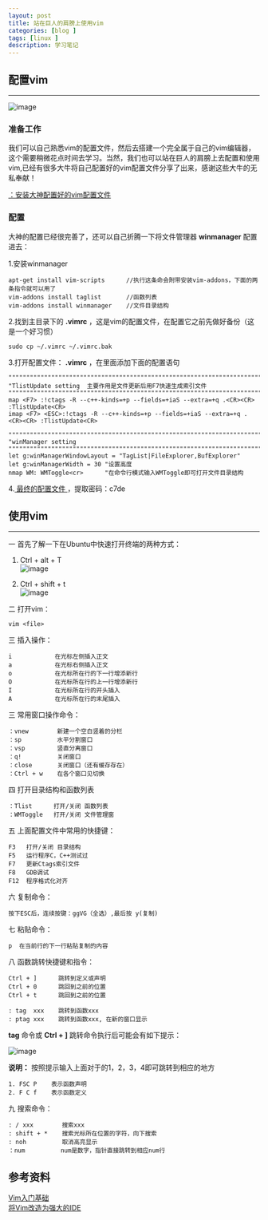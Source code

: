 ```yaml
---
layout: post
title: 站在巨人的肩膀上使用vim
categories: [blog ]
tags: [linux ]
description: 学习笔记
---
```


## 配置vim
---

![image](https://cnlg.github.io/images/vim/vim.png)


### 准备工作
我们可以自己熟悉vim的配置文件，然后去搭建一个完全属于自己的vim编辑器，这个需要稍微花点时间去学习。当然，我们也可以站在巨人的肩膀上去配置和使用vim,已经有很多大牛将自己配置好的vim配置文件分享了出来，感谢这些大牛的无私奉献！
  
[：安装大神配置好的vim配置文件](https://github.com/ma6174/vim)

### 配置

大神的配置已经很完善了，还可以自己折腾一下将文件管理器 **winmanager** 配置进去：  

1.安装winmanager

```
apt-get install vim-scripts      //执行这条命会附带安装vim-addons，下面的两条指令就可以用了
vim-addons install taglist       //函数列表
vim-addons install winmanager    //文件目录结构
```

2.找到主目录下的 **.vimrc** ，这是vim的配置文件，在配置它之前先做好备份（这是一个好习惯）

```
sudo cp ~/.vimrc ~/.vimrc.bak
```

3.打开配置文件： **.vimrc** ，在里面添加下面的配置语句

```
""""""""""""""""""""""""""""""""""""""""""""""""""""""""""""""""""""""""""""""""""""""""""""""""
"TlistUpdate setting  主要作用是文件更新后用F7快速生成索引文件
"""""""""""""""""""""""""""""""""""""""""""""""""""""""""""""""""""""""""""""""""""""""""""""''''''""
map <F7> :!ctags -R --c++-kinds=+p --fields=+iaS --extra=+q .<CR><CR> :TlistUpdate<CR>
imap <F7> <ESC>:!ctags -R --c++-kinds=+p --fields=+iaS --extra=+q .<CR><CR> :TlistUpdate<CR>

""""""""""""""""""""""""""""""""""""""""""""""""""""""""""""""""""""""""""""""""""""""""""""""""
"winManager setting
"""""""""""""""""""""""""""""""""""""""""""""""""""""""""""""""""""""""""""""""""""""""""""""''''''""
let g:winManagerWindowLayout = "TagList|FileExplorer,BufExplorer"
let g:winManagerWidth = 30 "设置高度
nmap WM: WMToggle<cr>      "在命令行模式输入WMToggle即可打开文件目录结构
```

4.[ 最终的配置文件 ](https://yunpan.cn/ckYHTvWZKy53Z)，提取密码：c7de


## 使用vim
---

一 首先了解一下在Ubuntu中快速打开终端的两种方式：

1. Ctrl + alt + T    
![image](https://cnlg.github.io/images/vim/terminal1.jpg)

2. Ctrl + shift + t  
![image](https://cnlg.github.io/images/vim/terminal1.jpg)


二 打开vim：

```
vim <file>
```

三  插入操作：

```
i            在光标左侧插入正文
a            在光标右侧插入正文
o            在光标所在行的下一行增添新行
O            在光标所在行的上一行增添新行
I            在光标所在行的开头插入
A            在光标所在行的末尾插入
```


三 常用窗口操作命令：

```
：vnew        新建一个空白竖着的分栏
：sp          水平分割窗口
：vsp         竖直分离窗口
：q!          关闭窗口
：close       关闭窗口（还有缓存存在）
：Ctrl + w    在各个窗口见切换
```

四 打开目录结构和函数列表

```
：Tlist      打开/关闭 函数列表
：WMToggle   打开/关闭 文件管理窗
```

五 上面配置文件中常用的快捷键：

```
F3   打开/关闭 目录结构
F5   运行程序C，C++测试过
F7   更新Ctags索引文件
F8   GDB调试
F12  程序格式化对齐
```

六 复制命令：

```
按下ESC后，连续按键：ggVG（全选）,最后按 y(复制)
```

七 粘贴命令：

```
p  在当前行的下一行粘贴复制的内容
```

八 函数跳转快捷键和指令：

```
Ctrl + ]      跳转到定义或声明 
Ctrl + 0      跳回到之前的位置
Ctrl + t      跳回到之前的位置  

: tag  xxx    跳转到函数xxx
: ptag xxx    跳转到函数xxx, 在新的窗口显示
```

**tag** 命令或 **Ctrl + ]** 跳转命令执行后可能会有如下提示：  

![image](https://cnlg.github.io/images/vim/jump.jpg)

**说明：** 按照提示输入上面对于的1，2，3，4即可跳转到相应的地方

```
1. FSC P    表示函数声明
2. F C f    表示函数定义
```

九 搜索命令：

```
: / xxx        搜索xxx   
: shift + *    搜索光标所在位置的字符，向下搜索
: noh          取消高亮显示
：num          num是数字，指针直接跳转到相应num行
```

## 参考资料

[Vim入门基础](http://www.jianshu.com/p/bcbe916f97e1)  
[将Vim改造为强大的IDE](http://www.cnblogs.com/zhangsf/archive/2013/06/13/3134409.html)



